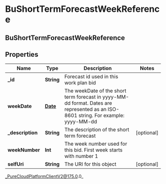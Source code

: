 # BuShortTermForecastWeekReference

## BuShortTermForecastWeekReference

## Properties

|Name | Type | Description | Notes|
|------------ | ------------- | ------------- | -------------|
| **_id** | **String** | Forecast id used in this work plan bid | |
| **weekDate** | [**Date**](Date) | The weekDate of the short term forecast in yyyy-MM-dd format. Dates are represented as an ISO-8601 string. For example: yyyy-MM-dd | |
| **_description** | **String** | The description of the short term forecast | [optional] |
| **weekNumber** | **Int** | The week number used for this bid. First week starts with number 1 | |
| **selfUri** | **String** | The URI for this object | [optional] |



_PureCloudPlatformClientV2@175.0.0_
